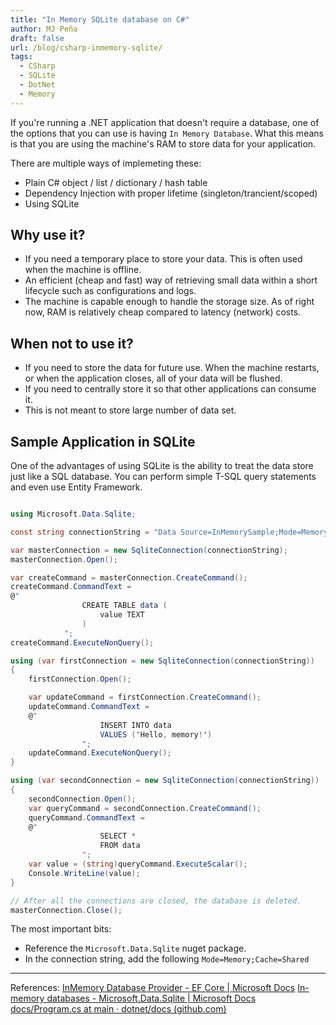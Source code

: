 ```yaml
---
title: "In Memory SQLite database on C#"
author: MJ Peña
draft: false
url: /blog/csharp-inmemory-sqlite/
tags:
  - CSharp
  - SQLite
  - DotNet
  - Memory
---
```


If you're running a .NET application that doesn't require a database, one of the options that you can use is having `In Memory Database`. What this means is that you are using the machine's RAM to store data for your application.

There are multiple ways of implemeting these:
- Plain C# object / list / dictionary / hash table
- Dependency Injection with proper lifetime (singleton/trancient/scoped)
- Using SQLite

## Why use it?
- If you need a temporary place to store your data. This is often used when the machine is offline.
- An efficient (cheap and fast) way of retrieving small data within a short lifecycle such as configurations and logs.
- The machine is capable enough to handle the storage size. As of right now, RAM is relatively cheap compared to latency (network) costs.

## When not to use it?
- If you need to store the data for future use. When the machine restarts, or when the application closes, all of your data will be flushed.
- If you need to centrally store it so that other applications can consume it.
- This is not meant to store large number of data set. 

## Sample Application in SQLite

One of the advantages of using SQLite is the ability to treat the data store just like a SQL database. You can perform simple T-SQL query statements and even use Entity Framework.

``` csharp

using Microsoft.Data.Sqlite;

const string connectionString = "Data Source=InMemorySample;Mode=Memory;Cache=Shared";

var masterConnection = new SqliteConnection(connectionString);
masterConnection.Open();

var createCommand = masterConnection.CreateCommand();
createCommand.CommandText =
@"
                CREATE TABLE data (
                    value TEXT
                )
            ";
createCommand.ExecuteNonQuery();

using (var firstConnection = new SqliteConnection(connectionString))
{
    firstConnection.Open();

    var updateCommand = firstConnection.CreateCommand();
    updateCommand.CommandText =
    @"
                    INSERT INTO data
                    VALUES ('Hello, memory!')
                ";
    updateCommand.ExecuteNonQuery();
}

using (var secondConnection = new SqliteConnection(connectionString))
{
    secondConnection.Open();
    var queryCommand = secondConnection.CreateCommand();
    queryCommand.CommandText =
    @"
                    SELECT *
                    FROM data
                ";
    var value = (string)queryCommand.ExecuteScalar();
    Console.WriteLine(value);
}

// After all the connections are closed, the database is deleted.
masterConnection.Close();

```

The most important bits:
- Reference the  `Microsoft.Data.Sqlite` nuget package.
- In the connection string, add the following `Mode=Memory;Cache=Shared`

---
References:
[InMemory Database Provider - EF Core | Microsoft Docs](https://docs.microsoft.com/en-us/ef/core/providers/in-memory/?tabs=dotnet-core-cli)
[In-memory databases - Microsoft.Data.Sqlite | Microsoft Docs](https://docs.microsoft.com/en-us/dotnet/standard/data/sqlite/in-memory-databases)
[docs/Program.cs at main · dotnet/docs (github.com)](https://github.com/dotnet/docs/blob/main/samples/snippets/standard/data/sqlite/InMemorySample/Program.cs)
